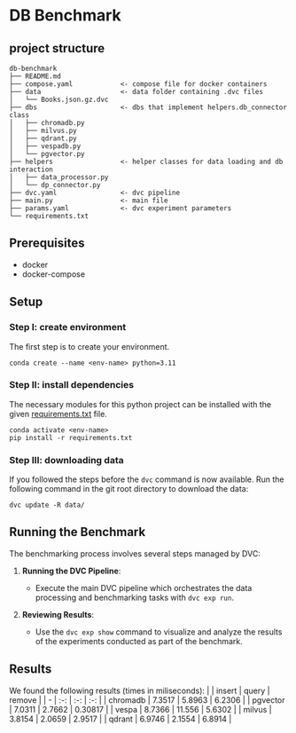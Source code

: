 # DB Benchmark

## project structure
```
db-benchmark
├── README.md
├── compose.yaml            <- compose file for docker containers
├── data                    <- data folder containing .dvc files
│   └── Books.json.gz.dvc
├── dbs                     <- dbs that implement helpers.db_connector class
│   ├── chromadb.py
│   ├── milvus.py
│   ├── qdrant.py
│   ├── vespadb.py
│   └── pgvector.py
├── helpers                 <- helper classes for data loading and db interaction   
│   ├── data_processor.py
│   └── dp_connector.py
├── dvc.yaml                <- dvc pipeline
├── main.py                 <- main file
├── params.yaml             <- dvc experiment parameters
└── requirements.txt
```

## Prerequisites

- docker
- docker-compose

## Setup

### Step I: create environment

The first step is to create your environment.
```shell
conda create --name <env-name> python=3.11
```

### Step II: install dependencies
The necessary modules for this python project can be installed with the given
[requirements.txt](requirements.txt) file. 
```shell
conda activate <env-name>
pip install -r requirements.txt
```

### Step III: downloading data
If you followed the steps before the `dvc` command is now available. Run the following
command in the git root directory to download the data:
```shell
dvc update -R data/
```

## Running the Benchmark

The benchmarking process involves several steps managed by DVC:

1. **Running the DVC Pipeline**:
   - Execute the main DVC pipeline which orchestrates the data processing and
     benchmarking tasks with `dvc exp run`.
   
1. **Reviewing Results**:
   - Use the `dvc exp show` command to visualize and analyze the results of the
     experiments conducted as part of the benchmark.

## Results

We found the following results (times in miliseconds):
| | insert | query | remove |
| - | :-: | :-: | :-: |
| chromadb | 7.3517 | 5.8963 | 6.2306 |
| pgvector | 7.0311 | 2.7662 | 0.30817 |
| vespa | 8.7366 | 11.556 | 5.6302 |
| milvus | 3.8154 | 2.0659 | 2.9517 |
| qdrant | 6.9746 | 2.1554 | 6.8914 |
